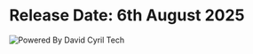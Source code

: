 # Release Date: 6th August 2025

![Powered By David Cyril Tech](https://github.com/suzuki-0000/CountdownLabel/raw/master/Screenshots/example01.gif)
